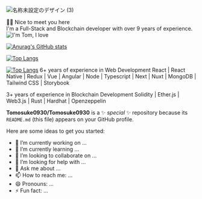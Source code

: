 ![名称未設定のデザイン (3)](https://user-images.githubusercontent.com/84496536/179229844-7186b583-1a46-4aab-8a43-b5d8314692a7.png)



👨👩 Nice to meet you here  
I'm a Full-Stack and Blockchain developer with over 9 years of experience. 
![I'm Tom, I love](https://user-images.githubusercontent.com/84496536/179228941-3c371392-0906-486e-a443-4b01ca795f42.png)


[![Anurag's GitHub stats](https://github-readme-stats.vercel.app/api?username=Tomosuke0930)](https://github.com/anuraghazra/github-readme-stats)

[![Top Langs](https://github-readme-stats.vercel.app/api/top-langs/?username=Tomosuke0930)](https://github.com/anuraghazra/github-readme-stats)

[![Top Langs](https://github-readme-stats.vercel.app/api/top-langs/?username=Tomosuke0930&layout=compact)](https://github.com/anuraghazra/github-readme-stats)
6+ years of experience in Web Development 
React | React Native | Redux | Vue | Angular | Node | Typescript | Next | Nuxt | MongoDB | Tailwind CSS | Storybook  

3+ years of experience in Blockchain Development 
Solidity | Ether.js | Web3.js | Rust | Hardhat | Openzeppelin 


**Tomosuke0930/Tomosuke0930** is a ✨ _special_ ✨ repository because its `README.md` (this file) appears on your GitHub profile.

Here are some ideas to get you started:

- 🔭 I’m currently working on ...
- 🌱 I’m currently learning ...
- 👯 I’m looking to collaborate on ...
- 🤔 I’m looking for help with ...
- 💬 Ask me about ...
- 📫 How to reach me: ...
- 😄 Pronouns: ...
- ⚡ Fun fact: ...

